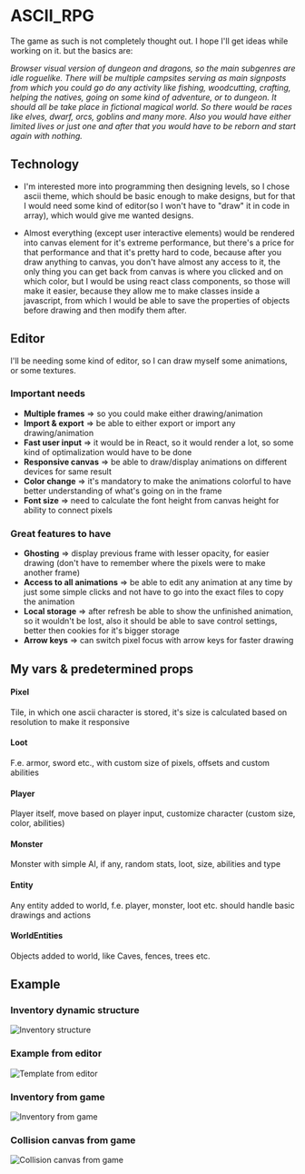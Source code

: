 # **ASCII_RPG**
The game as such is not completely thought out. I hope I'll get ideas while working on it. but the basics are:

*Browser visual version of dungeon and dragons, so the main subgenres are idle roguelike. There will be multiple campsites serving as main signposts from which you could go do any activity like fishing, woodcutting, crafting, helping the natives, going on some kind of adventure, or to dungeon. It should all be take place in fictional magical world. So there would be races like elves, dwarf, orcs, goblins and many more. Also you would have either limited lives or just one and after that you would have to be reborn and start again with nothing.*
## Technology
- I'm interested more into programming then designing levels, so I chose ascii theme, which should be basic enough to make designs, but for that I would need some kind of editor(so I won't have to "draw" it in code in array), which would give me wanted designs.

- Almost everything (except user interactive elements) would be rendered into canvas element for it's extreme performance, but there's a price for that performance and that it's pretty hard to code, because after you draw anything to canvas, you don't have almost any access to it, the only thing you can get back from canvas is where you clicked and on which color, but I would be using react class components, so those will make it easier, because they allow me to make classes inside a javascript, from which I would be able to save the properties of objects before drawing and then modify them after.


## **Editor**
I'll be needing some kind of editor, so I can draw myself some animations, or some textures.
### Important needs
- **Multiple frames** => so you could make either drawing/animation
- **Import & export** => be able to either export or import any drawing/animation
- **Fast user input** => it would be in React, so it would render a lot, so some kind of optimalization would have to be done
- **Responsive canvas** => be able to draw/display animations on different devices for same result
- **Color change** => it's mandatory to make the animations colorful to have better understanding of what's going on in the frame
- **Font size** => need to calculate the font height from canvas height for ability to connect pixels

### Great features to have
- **Ghosting** => display previous frame with lesser opacity, for easier drawing (don't have to remember where the pixels were to make another frame)
- **Access to all animations** => be able to edit any animation at any time by just some simple clicks and not have to go into the exact files to copy the animation
- **Local storage** => after refresh be able to show the unfinished animation, so it wouldn't be lost, also it should be able to save control settings, better then cookies for it's bigger storage
- **Arrow keys** => can switch pixel focus with arrow keys for faster drawing


## **My vars & predetermined props**
#### Pixel
Tile, in which one ascii character is stored, it's size is calculated based on resolution to make it responsive
#### Loot
F.e. armor, sword etc., with custom size of pixels, offsets and custom abilities
#### Player
Player itself, move based on player input, customize character (custom size, color, abilities)
#### Monster
Monster with simple AI, if any, random stats, loot, size, abilities and type
#### Entity
Any entity added to world, f.e. player, monster, loot etc. should handle basic drawings and actions
#### WorldEntities
Objects added to world, like Caves, fences, trees etc.

## Example
### Inventory dynamic structure
![Inventory structure](https://i.imgur.com/CHHix5N.png)
### Example from editor
![Template from editor](https://i.imgur.com/4FiEOs2.gif)
### Inventory from game
![Inventory from game](https://i.imgur.com/as5oGb3.gif)
### Collision canvas from game
![Collision canvas from game](https://i.imgur.com/ZXaGQ9Y.png)

